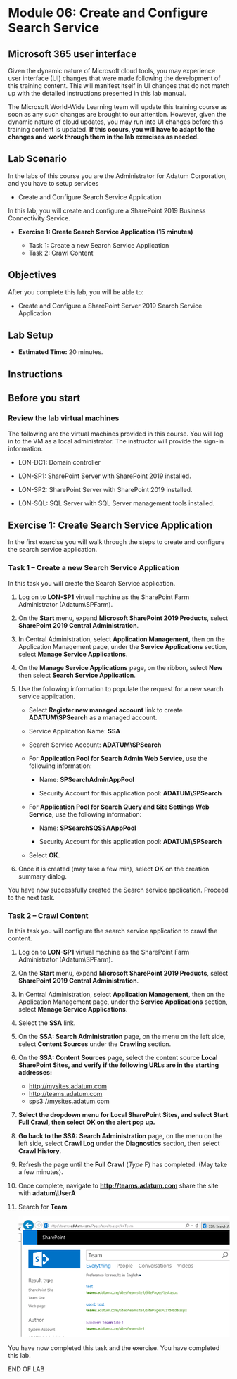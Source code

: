 # Module 06: Create and Configure Search Service

## Microsoft 365 user interface 

Given the dynamic nature of Microsoft cloud tools, you may experience user interface (UI) changes that were made following the development of this training content. This will manifest itself in UI changes that do not match up with the detailed instructions presented in this lab manual.

The Microsoft World-Wide Learning team will update this training course as soon as any such changes are brought to our attention. However, given the dynamic nature of cloud updates, you may run into UI changes before this training content is updated. **If this occurs, you will have to adapt to the changes and work through them in the lab exercises as needed.**

## Lab Scenario 

In the labs of this course you are the Administrator for Adatum Corporation, and you have to setup services

  - Create and Configure Search Service Application

In this lab, you will create and configure a SharePoint 2019 Business Connectivity Service.

- **Exercise 1: Create Search Service Application (15 minutes)**

    - Task 1: Create a new Search Service Application
    - Task 2: Crawl Content

## Objectives

After you complete this lab, you will be able to:

  - Create and Configure a SharePoint Server 2019 Search Service Application

## Lab Setup 

  - **Estimated Time:** 20 minutes.

## Instructions

## Before you start

### Review the lab virtual machines

The following are the virtual machines provided in this course. You will log in to the VM as a local administrator. The instructor will provide the sign-in information.

  - LON-DC1: Domain controller

  - LON-SP1: SharePoint Server with SharePoint 2019 installed.

  - LON-SP2: SharePoint Server with SharePoint 2019 installed.

  - LON-SQL: SQL Server with SQL Server management tools installed.

## Exercise 1: Create Search Service Application

In the first exercise you will walk through the steps to create and configure the search service application.

### Task 1 – Create a new Search Service Application 

In this task you will create the Search Service application.

1.  Log on to **LON-SP1** virtual machine as the SharePoint Farm Administrator (Adatum\\SPFarm).

2.  On the **Start** menu, expand **Microsoft SharePoint 2019 Products**, select **SharePoint 2019 Central Administration**.

3.  In Central Administration, select **Application Management**, then on the Application Management page, under the **Service Applications** section, select **Manage Service Applications**.

4.  On the **Manage Service Applications** page, on the ribbon, select **New** then select **Search Service Application**.

5.  Use the following information to populate the request for a new search service application.
    
      - Select **Register new managed account** link to create **ADATUM\\SPSearch** as a managed account.
    
      - Service Application Name: **SSA**
    
      - Search Service Account: **ADATUM\\SPSearch**
    
      - For **Application Pool for Search Admin Web Service**, use the following information:
        
          - Name: **SPSearchAdminAppPool**
        
          - Security Account for this application pool: **ADATUM\\SPSearch**
    
      - For **Application Pool for Search Query and Site Settings Web Service**, use the following information:
        
          - Name: **SPSearchSQSSAAppPool**
        
          - Security Account for this application pool: **ADATUM\\SPSearch**
    
      - Select **OK**.

6.  Once it is created (may take a few min), select **OK** on the creation summary dialog.

You have now successfully created the Search service application. Proceed to the next task.

### Task 2 – Crawl Content 

In this task you will configure the search service application to crawl the content.

1.  Log on to **LON-SP1** virtual machine as the SharePoint Farm Administrator (Adatum\\SPFarm).

2.  On the **Start** menu, expand **Microsoft SharePoint 2019 Products**, select **SharePoint 2019 Central Administration**.

3.  In Central Administration, select **Application Management**, then on the Application Management page, under the **Service Applications** section, select **Manage Service Applications**.

4.  Select the **SSA** link.

5.  On the **SSA: Search Administration** page, on the menu on the left side, select **Content Sources** under the **Crawling** section.

6.  On the **SSA: Content Sources** page, select the content source **Local SharePoint Sites, and verify if the following URLs are in the starting addresses:**
    
    * http://mysites.adatum.com
    * http://teams.adatum.com
    * sps3://mysites.adatum.com

7.  **Select the dropdown menu for Local SharePoint Sites, and select Start Full Crawl, then select OK on the alert pop up.**

8.  **Go back to the SSA: Search Administration** page, on the menu on the left side, select **Crawl Log** under the **Diagnostics** section, then select **Crawl History**.

9.  Refresh the page until the **Full Crawl** (*Type* F) has completed. (May take a few minutes).

10. Once complete, navigate to **http://teams.adatum.com** share the site with **adatum\\UserA**

11. Search for **Team**

    ![Screenshot showing a search result for the keyword team and the results.](media/M06/image1.png)

You have now completed this task and the exercise. You have completed this lab.

END OF LAB
